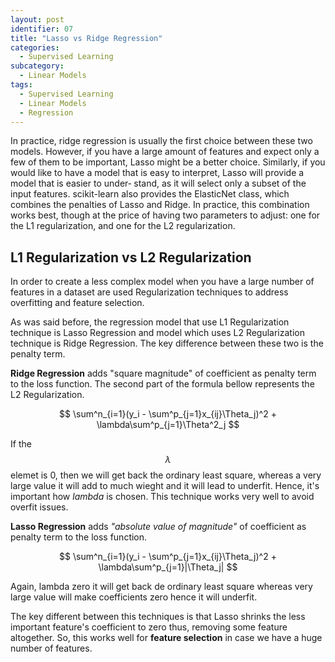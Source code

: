 ```yaml
---
layout: post
identifier: 07
title: "Lasso vs Ridge Regression"
categories:
  - Supervised Learning
subcategory:
  - Linear Models
tags:
  - Supervised Learning
  - Linear Models
  - Regression
---
```


In practice, ridge regression is usually the first choice between these two models. However, if you have a large amount of features and expect only a few of them to be important, Lasso might be a better choice. Similarly, if you would like to have a model that is easy to interpret, Lasso will provide a model that is easier to under‐ stand, as it will select only a subset of the input features. scikit-learn also provides the ElasticNet class, which combines the penalties of Lasso and Ridge. In practice, this combination works best, though at the price of having two parameters to adjust: one for the L1 regularization, and one for the L2 regularization.

## L1 Regularization vs L2 Regularization

In order to create a less complex model when you have a large number of features in a dataset are used Regularization techniques to address overfitting and feature selection.

As was said before, the regression model that use L1 Regularization technique is Lasso Regression and model which uses L2 Regularization technique is Ridge Regression. The key difference between these two is the penalty term. 

**Ridge Regression** adds "square magnitude" of coefficient as penalty term to the loss function. The second part of the formula bellow represents the L2 Regularization.

$$
\sum^n_{i=1}(y_i - \sum^p_{j=1}x_{ij}\Theta_j)^2 + \lambda\sum^p_{j=1}\Theta^2_j
$$

If the $$\lambda$$ elemet is 0, then we will get back the ordinary least square, whereas a very large value it will add to much wieght and it will lead to underfit. Hence, it's important how *lambda* is chosen. This technique works very well to avoid overfit issues.

**Lasso Regression** adds *"absolute value of magnitude"* of coefficient as penalty term to the loss function. 

$$
\sum^n_{i=1}(y_i - \sum^p_{j=1}x_{ij}\Theta_j)^2 + \lambda\sum^p_{j=1}|\Theta_j|
$$

Again, lambda zero it will get back de ordinary least square whereas very large value will make coefficients zero hence it will underfit.

The key different between this techniques is that Lasso shrinks the less important feature's coefficient to zero thus, removing some feature altogether. So, this works well for **feature selection** in case we have a huge number of features.